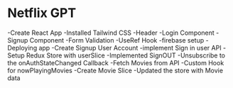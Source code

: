 # Netflix GPT 

-Create React App
-Installed Tailwind CSS
-Header
-Login Component
-Signup Component
-Form Validation
-UseRef Hook
-firebase setup
-Deploying app
-Create Signup User Account
-implement Sign in user API
-Setup Redux Store with userSlice
-Implemented SignOUT 
-Unsubscribe to the onAuthStateChanged Callback
-Fetch Movies from API
-Custom Hook for nowPlayingMovies
-Create Movie Slice
-Updated the store with Movie data


